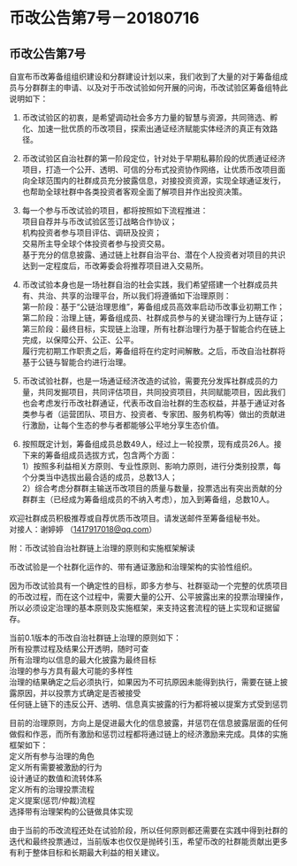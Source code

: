 # 币改公告第7号－20180716

## 币改公告第7号


自宣布币改筹备组组织建设和分群建设计划以来，我们收到了大量的对于筹备组成员与分群群主的申请、以及对于币改试验如何开展的问询，币改试验区筹备组特此说明如下：
 
1. 币改试验区的初衷，是希望调动社会多方力量的智慧与资源，共同筛选、孵化、加速一批优质的币改项目，探索出通证经济赋能实体经济的真正有效路径。
 
2. 币改试验区自治社群的第一阶段定位，针对处于早期私募阶段的优质通证经济项目，打造一个公开、透明、可信的分布式投资协作网络，让优质币改项目面向全球范围内的社群成员充分披露信息，对接投资资源，实现全球通证发行，也帮助全球社群中各类投资者客观全面了解项目并作出投资决策。

3. 每一个参与币改试验的项目，都将按照如下流程推进：  
   项目自荐并与币改试验区签订战略合作协议；   
   机构投资者参与项目评估、调研及投资；   
   交易所主导全球个体投资者参与投资交易。  
   基于充分的信息披露、通过链上社群自治平台、潜在个人投资者对项目的共识达到一定程度后，币改筹委会将推荐项目进入交易所。

4. 币改试验本身也是一场社群自治的社会实践，我们希望搭建一个社群成员共有、共治、共享的治理平台，所以我们将遵循如下治理原则：  
   第一阶段：基于“公链治理思维”，筹备组成员高效率启动币改事业初期工作；  
   第二阶段：治理上链，筹备组成员、社群成员参与的关键治理行为上链存证；  
   第三阶段：最终目标，实现链上治理，所有社群治理行为基于智能合约在链上完成，以保障公开、公正、公平。  
   履行完初期工作职责之后，筹备组将在约定时间解散。之后，币改自治社群将基于公链与智能合约进行治理。  

5. 币改试验社群，也是一场通证经济改造的试验，需要充分发挥社群成员的力量，共同发掘项目，共同评估项目，共同投资项目，共同赋能项目，因此我们也会考虑发行币改社群通证，代表币改自治社群的生态权益，并基于通证对各类参与者（运营团队、项目方、投资者、专家团、服务机构等）做出的贡献进行激励，让每个生态的参与者都能够公平地分享生态价值。
 
6. 按照既定计划，筹备组成员总数49人，经过上一轮投票，现有成员26人。接下来的筹备组成员选拔方式，包含两个方面：  
   1）按照多利益相关方原则、专业性原则、影响力原则，进行分类别投票，每个分类当中选拔出最合适的成员，总数13人；  
   2）综合考虑分群群主输送币改项目的质量与数量，投票选出有突出贡献的分群群主（已经成为筹备组成员的不纳入考虑），加入到筹备组，总数10人。  

欢迎社群成员积极推荐或自荐优质币改项目。请发送邮件至筹备组秘书处。  
对接人：谢婷婷 （1417917018@qq.com）  



附：币改试验自治社群链上治理的原则和实施框架解读  

币改试验是一个社群化运作的、带有通证激励和治理架构的实验性组织。  

因为币改试验具有一个确定性的目标，即多方参与、社群驱动一个完整的优质项目的币改过程，而在这个过程中，需要大量的公开、公平披露出来的投票治理操作，所以必须设定治理的基本原则及实施框架，来支持这套流程的链上实现和证据留存。

当前0.1版本的币改自治社群链上治理的原则如下：  
  所有投票过程及结果公开透明，随时可查  
  所有治理均以信息的最大化披露为最终目标  
  治理的参与方具有最大可能的多样性  
  治理的结果确定之后必须执行，如果因为不可抗原因未能得到执行，需要在链上披露原因，并以投票方式确定是否被接受    
  任何链上链下的违反公开、透明、信息真实披露的行为都将被以提案方式受到惩罚    

目前的治理原则，方向上是促进最大化的信息披露，并惩罚在信息披露层面的任何做假和作恶，而所有激励和惩罚过程都将通过链上的经济激励来完成。具体的实施框架如下：  
  定义所有参与治理的角色    
  定义所有需要被激励的行为  
  设计通证的数值和流转体系  
  定义所有的治理投票流程  
  定义提案(惩罚/仲裁)流程  
  选择带有治理架构的公链做具体实现  

由于当前的币改流程还处在试验阶段，所以任何原则都还需要在实践中得到社群的迭代和最终投票通过，当前版本也仅仅是抛砖引玉，希望币改的社群能贡献出更多有利于整体目标和长期最大利益的相关建议。
